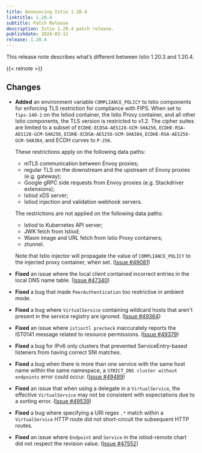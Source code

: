 ```yaml
---
title: Announcing Istio 1.20.4
linktitle: 1.20.4
subtitle: Patch Release
description: Istio 1.20.4 patch release.
publishdate: 2024-03-12
release: 1.20.4
---
```


This release note describes what’s different between Istio 1.20.3 and 1.20.4.

{{< relnote >}}

## Changes

- **Added** an environment variable `COMPLIANCE_POLICY` to Istio components for
  enforcing TLS restriction for compliance with FIPS. When set to `fips-140-2`
  on the Istiod container, the Istio Proxy container, and all other Istio
  components, the TLS version is restricted to v1.2. The cipher suites are limited to a subset
  of `ECDHE-ECDSA-AES128-GCM-SHA256`, `ECDHE-RSA-AES128-GCM-SHA256`,
  `ECDHE-ECDSA-AES256-GCM-SHA384`, `ECDHE-RSA-AES256-GCM-SHA384`, and ECDH
  curves to `P-256`.

    These restrictions apply on the following data paths:
    * mTLS communication between Envoy proxies;
    * regular TLS on the downstream and the upstream of Envoy proxies (e.g. gateway);
    * Google gRPC side requests from Envoy proxies (e.g. Stackdriver extensions);
    * Istiod xDS server;
    * Istiod injection and validation webhook servers.

    The restrictions are not applied on the following data paths:
    * Istiod to Kubernetes API server;
    * JWK fetch from Istiod;
    * Wasm image and URL fetch from Istio Proxy containers;
    * ztunnel.

  Note that Istio injector will propagate the value of `COMPLIANCE_POLICY` to the
  injected proxy container, when set.
  ([Issue #49081](https://github.com/istio/istio/issues/49081))

- **Fixed** an issue where the local client contained incorrect entries in the local DNS name
  table. ([Issue #47340](https://github.com/istio/istio/issues/47340))

- **Fixed** a bug that made `PeerAuthentication` too restrictive in ambient mode.

- **Fixed** a bug where `VirtualService` containing wildcard hosts that aren't present in the service registry are
  ignored.
  ([Issue #49364](https://github.com/istio/istio/issues/49364))

- **Fixed** an issue where `istioctl precheck` inaccurately reports the IST0141 message related to resource permissions.
  ([Issue #49379](https://github.com/istio/istio/issues/49379))

- **Fixed** a bug for IPv6 only clusters that prevented ServiceEntry-based listeners from having correct SNI matches.

- **Fixed** a bug when there is more than one service with the same host name within the same namespace,
  a `STRICT_DNS cluster without endpoints` error could occur.
  ([Issue #49489](https://github.com/istio/istio/issues/49489))

- **Fixed** an issue that when using a delegate in a `VirtualService`, the effective `VirtualService` may not be
  consistent with expectations due to a sorting error.
  ([Issue #49539](https://github.com/istio/istio/issues/49539))

- **Fixed** a bug where specifying a URI regex `.*` match within a `VirtualService` HTTP route did not short-circuit the
  subsequent HTTP routes.

- **Fixed** an issue where `Endpoint` and `Service` in the istiod-remote chart did not respect the revision value.
  ([Issue #47552](https://github.com/istio/istio/issues/47552))
